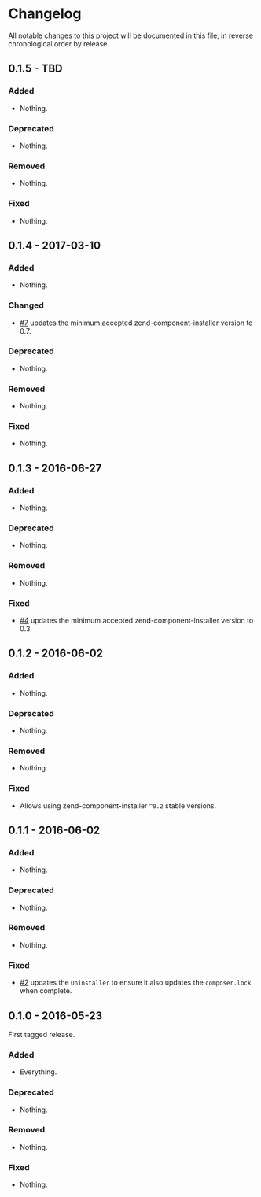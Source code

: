# Changelog

All notable changes to this project will be documented in this file, in reverse chronological order by release.

## 0.1.5 - TBD

### Added

- Nothing.

### Deprecated

- Nothing.

### Removed

- Nothing.

### Fixed

- Nothing.

## 0.1.4 - 2017-03-10

### Added

- Nothing.

### Changed

- [#7](https://github.com/zendframework/zend-skeleton-installer/pull/7) updates
  the minimum accepted zend-component-installer version to 0.7.

### Deprecated

- Nothing.

### Removed

- Nothing.

### Fixed

- Nothing.

## 0.1.3 - 2016-06-27

### Added

- Nothing.

### Deprecated

- Nothing.

### Removed

- Nothing.

### Fixed

- [#4](https://github.com/zendframework/zend-skeleton-installer/pull/4) updates
  the minimum accepted zend-component-installer version to 0.3.

## 0.1.2 - 2016-06-02

### Added

- Nothing.

### Deprecated

- Nothing.

### Removed

- Nothing.

### Fixed

- Allows using zend-component-installer `^0.2` stable versions.

## 0.1.1 - 2016-06-02

### Added

- Nothing.

### Deprecated

- Nothing.

### Removed

- Nothing.

### Fixed

- [#2](https://github.com/zendframework/zend-skeleton-installer/pull/2) updates
  the `Uninstaller` to ensure it also updates the `composer.lock` when complete.

## 0.1.0 - 2016-05-23

First tagged release.

### Added

- Everything.

### Deprecated

- Nothing.

### Removed

- Nothing.

### Fixed

- Nothing.
